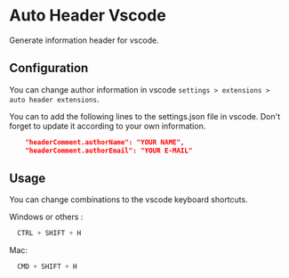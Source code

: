 
# Auto Header Vscode

Generate information header for vscode.


## Configuration

You can change author information in vscode ```settings > extensions > auto header extensions```.

You can to add the following lines to the settings.json file in vscode. Don't forget to update it according to your own information.

```json
    "headerComment.authorName": "YOUR NAME",
    "headerComment.authorEmail": "YOUR E-MAIL"
```
  
## Usage 
You can change combinations to the vscode keyboard shortcuts.

Windows or others :

```javascript 
  CTRL + SHIFT + H
```

Mac:

```javascript 
  CMD + SHIFT + H
```